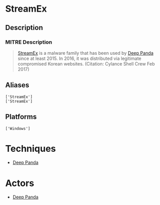 
# StreamEx

## Description

### MITRE Description

> [StreamEx](https://attack.mitre.org/software/S0142) is a malware family that has been used by [Deep Panda](https://attack.mitre.org/groups/G0009) since at least 2015. In 2016, it was distributed via legitimate compromised Korean websites. (Citation: Cylance Shell Crew Feb 2017)

## Aliases

```
['StreamEx']
['StreamEx']
```

## Platforms

```
['Windows']
```

# Techniques


* [Deep Panda](../techniques/Deep-Panda.md)


# Actors


* [Deep Panda](../actors/Deep-Panda.md)

